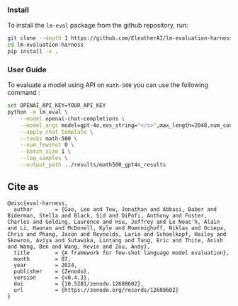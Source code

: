 
### Install

To install the `lm-eval` package from the github repository, run:

```bash
git clone --depth 1 https://github.com/EleutherAI/lm-evaluation-harness
cd lm-evaluation-harness
pip install -e .
```

### User Guide

To evaluate a model using API on `math-500` you can use the following command :

```bash
set OPENAI_API_KEY=YOUR_API_KEY
python -m lm_eval \
    --model openai-chat-completions \
    --model_args model=gpt-4o,eos_string="</s>",max_length=2048,num_concurrent=5 \
    --apply_chat_template \
    --tasks math-500 \
    --num_fewshot 0 \
    --batch_size 1 \
    --log_samples \
    --output_path ../results/math500_gpt4o_results

```

## Cite as

```
@misc{eval-harness,
  author       = {Gao, Leo and Tow, Jonathan and Abbasi, Baber and Biderman, Stella and Black, Sid and DiPofi, Anthony and Foster, Charles and Golding, Laurence and Hsu, Jeffrey and Le Noac'h, Alain and Li, Haonan and McDonell, Kyle and Muennighoff, Niklas and Ociepa, Chris and Phang, Jason and Reynolds, Laria and Schoelkopf, Hailey and Skowron, Aviya and Sutawika, Lintang and Tang, Eric and Thite, Anish and Wang, Ben and Wang, Kevin and Zou, Andy},
  title        = {A framework for few-shot language model evaluation},
  month        = 07,
  year         = 2024,
  publisher    = {Zenodo},
  version      = {v0.4.3},
  doi          = {10.5281/zenodo.12608602},
  url          = {https://zenodo.org/records/12608602}
}
```
